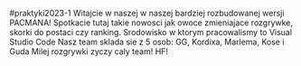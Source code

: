 #praktyki2023-1
Witajcie w naszej w naszej bardziej rozbudowanej wersji PACMANA!
Spotkacie tutaj takie nowosci jak owoce zmieniajace rozgrywke, skorki do postaci
 czy ranking.
Srodowisko w ktorym pracowalismy to Visual Studio Code
Nasz team sklada sie z 5 osob: GG, Kordixa, Marlema, Kose i Guda
Milej rozgrywki zyczy caly team! HF!

